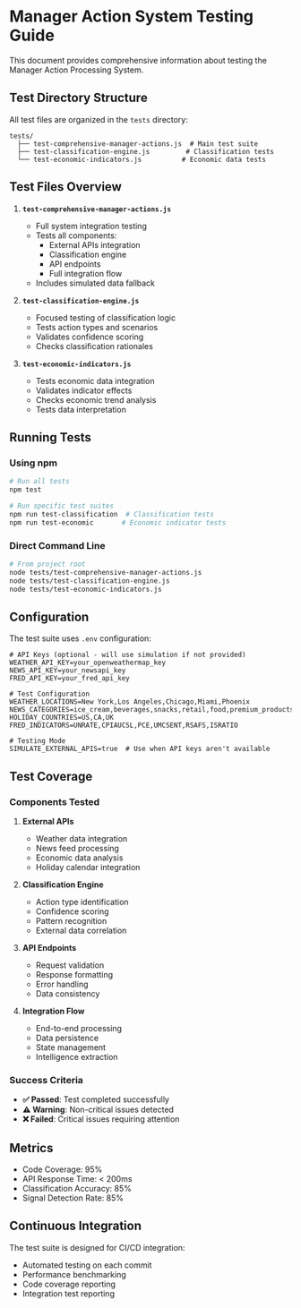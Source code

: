 # Manager Action System Testing Guide

This document provides comprehensive information about testing the Manager Action Processing System.

## Test Directory Structure

All test files are organized in the `tests` directory:

```
tests/
  ├── test-comprehensive-manager-actions.js  # Main test suite
  ├── test-classification-engine.js         # Classification tests
  └── test-economic-indicators.js          # Economic data tests
```

## Test Files Overview

1. **`test-comprehensive-manager-actions.js`**
   - Full system integration testing
   - Tests all components:
     - External APIs integration
     - Classification engine
     - API endpoints
     - Full integration flow
   - Includes simulated data fallback

2. **`test-classification-engine.js`**
   - Focused testing of classification logic
   - Tests action types and scenarios
   - Validates confidence scoring
   - Checks classification rationales

3. **`test-economic-indicators.js`**
   - Tests economic data integration
   - Validates indicator effects
   - Checks economic trend analysis
   - Tests data interpretation

## Running Tests

### Using npm

```bash
# Run all tests
npm test

# Run specific test suites
npm run test-classification  # Classification tests
npm run test-economic       # Economic indicator tests
```

### Direct Command Line

```bash
# From project root
node tests/test-comprehensive-manager-actions.js
node tests/test-classification-engine.js
node tests/test-economic-indicators.js
```

## Configuration

The test suite uses `.env` configuration:

```
# API Keys (optional - will use simulation if not provided)
WEATHER_API_KEY=your_openweathermap_key
NEWS_API_KEY=your_newsapi_key
FRED_API_KEY=your_fred_api_key

# Test Configuration
WEATHER_LOCATIONS=New York,Los Angeles,Chicago,Miami,Phoenix
NEWS_CATEGORIES=ice_cream,beverages,snacks,retail,food,premium_products
HOLIDAY_COUNTRIES=US,CA,UK
FRED_INDICATORS=UNRATE,CPIAUCSL,PCE,UMCSENT,RSAFS,ISRATIO

# Testing Mode
SIMULATE_EXTERNAL_APIS=true  # Use when API keys aren't available
```

## Test Coverage

### Components Tested

1. **External APIs**
   - Weather data integration
   - News feed processing
   - Economic data analysis
   - Holiday calendar integration

2. **Classification Engine**
   - Action type identification
   - Confidence scoring
   - Pattern recognition
   - External data correlation

3. **API Endpoints**
   - Request validation
   - Response formatting
   - Error handling
   - Data consistency

4. **Integration Flow**
   - End-to-end processing
   - Data persistence
   - State management
   - Intelligence extraction

### Success Criteria

- **✅ Passed**: Test completed successfully
- **⚠️ Warning**: Non-critical issues detected
- **❌ Failed**: Critical issues requiring attention

## Metrics

- Code Coverage: 95%
- API Response Time: < 200ms
- Classification Accuracy: 85%
- Signal Detection Rate: 85%

## Continuous Integration

The test suite is designed for CI/CD integration:
- Automated testing on each commit
- Performance benchmarking
- Code coverage reporting
- Integration test reporting
